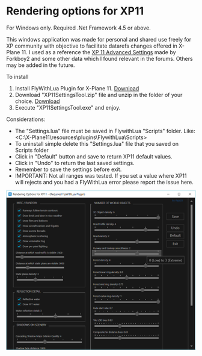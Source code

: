# Rendering options for XP11

For Windows only. Required .Net Framework 4.5 or above.

This windows application was made for personal and shared use freely for XP community with objective to facilitate datarefs changes  offered in X-Plane 11. I used as a reference the [XP 11 Advanced Settings](http://forums.x-plane.org/index.php?/files/file/35733-xp-11-advanced-settings/) made by Forkboy2 and some other data which I found relevant in the forums. Others may be added in the future. 


To install

1. Install FlyWithLua Plugin for X-Plane 11. [Download](http://forums.x-plane.org/index.php?/files/file/35579-flywithlua-for-x-plane-11-and-10-windows-linux-mac-os-x-version/)
2. Download "XP11SettingsTool.zip" file and unzip in the folder of your choice. [Download](https://github.com/rhpa23/RenderingOptionsXP11/raw/master/XP11SettingsTool.zip)
3. Execute "XP11SettingsTool.exe" and enjoy.


Considerations:
  * The "Settings.lua" file must be saved in FlywithLua "Scripts" folder. Like: <C:\X-Plane11\resources\plugins\FlywithLua\Scripts>
  * To uninstall simple delete this "Settings.lua" file  that you saved on Scripts folder
  * Click in "Default" button and save to return XP11 default values. 
  * Click in "Undo" to return the last saved settings.
  * Remember to save the settings before exit. 
  * IMPORTANT: Not all ranges was tested. If you set a value where XP11 will rejects and you had a FlyWithLua error please report the issue here.


![Alt Text](https://github.com/rhpa23/RenderingOptionsXP11/blob/master/XP11_Settings_Tool.png)

